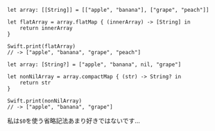 <!-- title:Swift：省略記法を使わないflatMap，compactMap -->
```swift:flatMap
let array: [[String]] = [["apple", "banana"], ["grape", "peach"]]

let flatArray = array.flatMap { (innerArray) -> [String] in
    return innerArray
}

Swift.print(flatArray)
// -> ["apple", "banana", "grape", "peach"]
```

```swift:compactMap
let array: [String?] = ["apple", "banana", nil, "grape"]

let nonNilArray = array.compactMap { (str) -> String? in
    return str
}

Swift.print(nonNilArray)
// -> ["apple", "banana", "grape"]
```

私は`$0`を使う省略記法あまり好きではないです...
